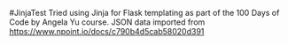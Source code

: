 #JinjaTest
Tried using Jinja for Flask templating as part of the 100 Days of Code by Angela Yu course. JSON data imported from https://www.npoint.io/docs/c790b4d5cab58020d391
